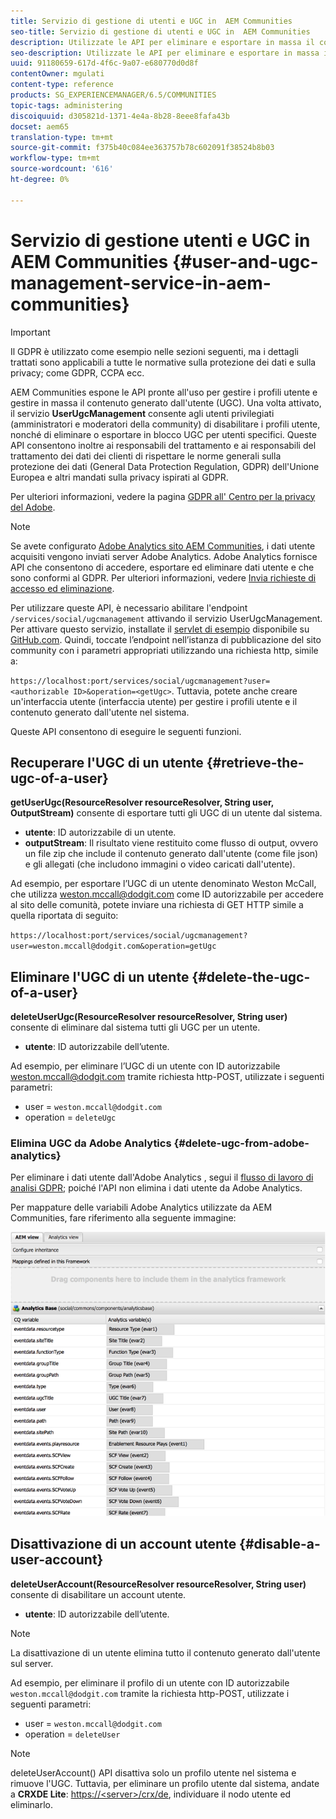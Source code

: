```yaml
---
title: Servizio di gestione di utenti e UGC in  AEM Communities
seo-title: Servizio di gestione di utenti e UGC in  AEM Communities
description: Utilizzate le API per eliminare e esportare in massa il contenuto generato dall'utente e disattivate l'account utente.
seo-description: Utilizzate le API per eliminare e esportare in massa il contenuto generato dall'utente e disattivate l'account utente.
uuid: 91180659-617d-4f6c-9a07-e680770d0d8f
contentOwner: mgulati
content-type: reference
products: SG_EXPERIENCEMANAGER/6.5/COMMUNITIES
topic-tags: administering
discoiquuid: d305821d-1371-4e4a-8b28-8eee8fafa43b
docset: aem65
translation-type: tm+mt
source-git-commit: f375b40c084ee363757b78c602091f38524b8b03
workflow-type: tm+mt
source-wordcount: '616'
ht-degree: 0%

---
```



# Servizio di gestione utenti e UGC in  AEM Communities {#user-and-ugc-management-service-in-aem-communities}

>[!IMPORTANT]
>
>Il GDPR è utilizzato come esempio nelle sezioni seguenti, ma i dettagli trattati sono applicabili a tutte le normative sulla protezione dei dati e sulla privacy; come GDPR, CCPA ecc.

 AEM Communities espone le API pronte all&#39;uso per gestire i profili utente e gestire in massa il contenuto generato dall&#39;utente (UGC). Una volta attivato, il servizio **UserUgcManagement** consente agli utenti privilegiati (amministratori e moderatori della community) di disabilitare i profili utente, nonché di eliminare o esportare in blocco UGC per utenti specifici. Queste API consentono inoltre ai responsabili del trattamento e ai responsabili del trattamento dei dati dei clienti di rispettare le norme generali sulla protezione dei dati (General Data Protection Regulation, GDPR) dell&#39;Unione Europea e altri mandati sulla privacy ispirati al GDPR.

Per ulteriori informazioni, vedere la pagina [GDPR all&#39; Centro per la privacy del Adobe](https://www.adobe.com/privacy/general-data-protection-regulation.html).

>[!NOTE]
>
>Se avete configurato [ Adobe Analytics  sito AEM Communities](/help/communities/analytics.md), i dati utente acquisiti vengono inviati  server Adobe Analytics.  Adobe Analytics fornisce API che consentono di accedere, esportare ed eliminare dati utente e che sono conformi al GDPR. Per ulteriori informazioni, vedere [Invia richieste di accesso ed eliminazione](https://docs.adobe.com/content/help/en/analytics/admin/data-governance/gdpr-submit-access-delete.html).

Per utilizzare queste API, è necessario abilitare l&#39;endpoint `/services/social/ugcmanagement` attivando il servizio UserUgcManagement. Per attivare questo servizio, installate il [servlet di esempio](https://github.com/Adobe-Marketing-Cloud/aem-communities-ugc-migration/tree/main/bundles/communities-ugc-management-servlet) disponibile su [GitHub.com](https://github.com/Adobe-Marketing-Cloud/aem-communities-ugc-migration/tree/main/bundles/communities-ugc-management-servlet). Quindi, toccate l’endpoint nell’istanza di pubblicazione del sito community con i parametri appropriati utilizzando una richiesta http, simile a:

`https://localhost:port/services/social/ugcmanagement?user=<authorizable ID>&operation=<getUgc>`. Tuttavia, potete anche creare un&#39;interfaccia utente (interfaccia utente) per gestire i profili utente e il contenuto generato dall&#39;utente nel sistema.

Queste API consentono di eseguire le seguenti funzioni.

## Recuperare l&#39;UGC di un utente {#retrieve-the-ugc-of-a-user}

**getUserUgc(ResourceResolver resourceResolver, String user, OutputStream)** consente di esportare tutti gli UGC di un utente dal sistema.

* **utente**: ID autorizzabile di un utente.
* **outputStream**: Il risultato viene restituito come flusso di output, ovvero un file zip che include il contenuto generato dall&#39;utente (come file json) e gli allegati (che includono immagini o video caricati dall&#39;utente).

Ad esempio, per esportare l’UGC di un utente denominato Weston McCall, che utilizza weston.mccall@dodgit.com come ID autorizzabile per accedere al sito delle comunità, potete inviare una richiesta di GET HTTP simile a quella riportata di seguito:

`https://localhost:port/services/social/ugcmanagement?user=weston.mccall@dodgit.com&operation=getUgc`

## Eliminare l&#39;UGC di un utente {#delete-the-ugc-of-a-user}

**deleteUserUgc(ResourceResolver resourceResolver, String user)** consente di eliminare dal sistema tutti gli UGC per un utente.

* **utente**: ID autorizzabile dell’utente.

Ad esempio, per eliminare l’UGC di un utente con ID autorizzabile weston.mccall@dodgit.com tramite richiesta http-POST, utilizzate i seguenti parametri:

* user = `weston.mccall@dodgit.com`
* operation = `deleteUgc`

### Elimina UGC da  Adobe Analytics {#delete-ugc-from-adobe-analytics}

Per eliminare i dati utente dall&#39;Adobe Analytics , segui il [flusso di lavoro di analisi GDPR](https://docs.adobe.com/content/help/en/analytics/admin/data-governance/an-gdpr-workflow.html); poiché l&#39;API non elimina i dati utente da  Adobe Analytics.

Per  mappature delle variabili Adobe Analytics utilizzate da  AEM Communities, fare riferimento alla seguente immagine:

![AEM mappatura delle variabili delle community per  Adobe Analytics](assets/analytics-communities-mapping.png)

## Disattivazione di un account utente {#disable-a-user-account}

**deleteUserAccount(ResourceResolver resourceResolver, String user)** consente di disabilitare un account utente.

* **utente**: ID autorizzabile dell’utente.

>[!NOTE]
>
>La disattivazione di un utente elimina tutto il contenuto generato dall&#39;utente sul server.

Ad esempio, per eliminare il profilo di un utente con ID autorizzabile `weston.mccall@dodgit.com` tramite la richiesta http-POST, utilizzate i seguenti parametri:

* user = `weston.mccall@dodgit.com`
* operation = `deleteUser`

>[!NOTE]
>
>deleteUserAccount() API disattiva solo un profilo utente nel sistema e rimuove l&#39;UGC. Tuttavia, per eliminare un profilo utente dal sistema, andate a **CRXDE Lite**: [https://&lt;server>/crx/de](https://localhost:4502/crx/de), individuare il nodo utente ed eliminarlo.
